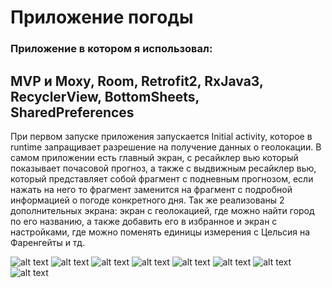 # Приложение погоды
### Приложение в котором я использовал:
## MVP и Moxy, Room, Retrofit2, RxJava3, RecyclerView, BottomSheets, SharedPreferences

  При первом запуске приложения запускается Initial activity, которое в runtime запращивает разрешение на получение данных о геолокации.
В самом приложении есть главный экран, с ресайклер вью который показывает почасовой прогноз, а также с выдвижным ресайклер вью, 
который представляет собой фрагмент с подневным прогнозом, если нажать на него то фрагмент заменится на фрагмент с подробной информацией о погоде конкретного дня. 
Так же реализованы 2 дополнительных экрана: экран с геолокацией, где можно найти город по его названию, а также добавить его в избранное и экран с настройками, 
где можно поменять единицы измерения с Цельсия на Фаренгейты и тд. 

![alt text](screenshots/initial_activity.jpg?raw=true) 
![alt text](screenshots/dialog_fragment.jpg?raw=true) 
![alt text](screenshots/main_activity.jpg?raw=true) 
![alt text](screenshots/daily_recucler_view.jpg?raw=true) 
![alt text](screenshots/detail_info_fragment.jpg?raw=true) 
![alt text](screenshots/search_activity.jpg?raw=true) 
![alt text](screenshots/new_york.jpg?raw=true) 
![alt text](screenshots/settings_activity.jpg?raw=true) 
